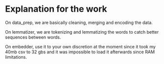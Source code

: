 # Explanation for the work

On data_prep, we are basically cleaning, merging and encoding the data. 

On lemmatizer, we are tokenizing and lemmatizing the words to catch better sequences between words.

On embedder, use it to your own discretion at the moment since it took my 40mb csv to 32 gbs and it was impossible to load it afterwards since RAM limitations.
